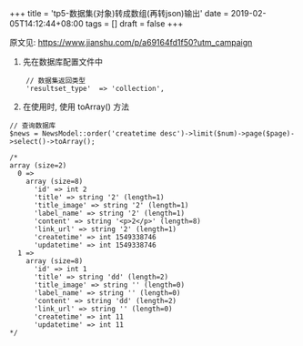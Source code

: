 +++
title = 'tp5-数据集(对象)转成数组(再转json)输出'
date = 2019-02-05T14:12:44+08:00
tags = []
draft = false
+++

原文见: https://www.jianshu.com/p/a69164fd1f50?utm_campaign

1. 先在数据库配置文件中
```
    // 数据集返回类型
    'resultset_type'  => 'collection',
```

2. 在使用时, 使用 toArray() 方法
```
// 查询数据库
$news = NewsModel::order('createtime desc')->limit($num)->page($page)->select()->toArray();

/*
array (size=2)
  0 => 
    array (size=8)
      'id' => int 2
      'title' => string '2' (length=1)
      'title_image' => string '2' (length=1)
      'label_name' => string '2' (length=1)
      'content' => string '<p>2</p>' (length=8)
      'link_url' => string '2' (length=1)
      'createtime' => int 1549338746
      'updatetime' => int 1549338746
  1 => 
    array (size=8)
      'id' => int 1
      'title' => string 'dd' (length=2)
      'title_image' => string '' (length=0)
      'label_name' => string '' (length=0)
      'content' => string 'dd' (length=2)
      'link_url' => string '' (length=0)
      'createtime' => int 11
      'updatetime' => int 11
*/
```
